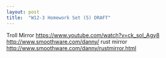 ```yaml
---
layout: post
title:  "W12-3 Homework Set (5) DRAFT"
---
```


Troll Mirror 
https://www.youtube.com/watch?v=ck_soI_Agy8
http://www.smoothware.com/danny/
rust mirror 
http://www.smoothware.com/danny/rustmirror.html

